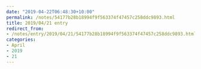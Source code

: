 ```yaml
---
date: "2019-04-22T06:48:30+10:00"
permalink: /notes/54177b28b18994f9f563374f47457c258ddc9893.html
title: 2019/04/21 entry
redirect_from:
- /notes/entry/2019/04/21/54177b28b18994f9f563374f47457c258ddc9893.html
categories:
- April
- 2019
- 21
---
```

